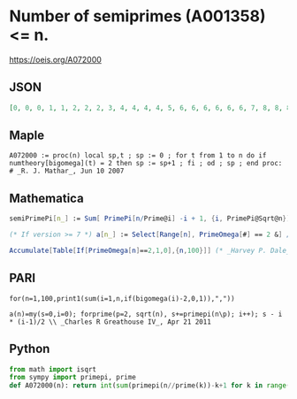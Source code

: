# Number of semiprimes \(A001358\) <\= n\.
https://oeis.org/A072000
## JSON
```JSON
[0, 0, 0, 1, 1, 2, 2, 2, 3, 4, 4, 4, 4, 5, 6, 6, 6, 6, 6, 6, 7, 8, 8, 8, 9, 10, 10, 10, 10, 10, 10, 10, 11, 12, 13, 13, 13, 14, 15, 15, 15, 15, 15, 15, 15, 16, 16, 16, 17, 17, 18, 18, 18, 18, 19, 19, 20, 21, 21, 21, 21, 22, 22, 22, 23, 23, 23, 23, 24, 24, 24, 24, 24, 25, 25, 25, 26]
```
## Maple
```Maple
A072000 := proc(n) local sp,t ; sp := 0 ; for t from 1 to n do if numtheory[bigomega](t) = 2 then sp := sp+1 ; fi ; od ; sp ; end proc: # _R. J. Mathar_, Jun 10 2007
```
## Mathematica
```Mathematica
semiPrimePi[n_] := Sum[ PrimePi[n/Prime@i] -i + 1, {i, PrimePi@Sqrt@n}]; Array[semiPrimePi, 78] (* _Robert G. Wilson v_, Jan 03 2006 *)
```
```Mathematica
(* If version >= 7 *) a[n_] := Select[Range[n], PrimeOmega[#] == 2 &] // Length; Table[a[n], {n, 1, 77}] (* _Jean-François Alcover_, Jun 29 2013 *)
```
```Mathematica
Accumulate[Table[If[PrimeOmega[n]==2,1,0],{n,100}]] (* _Harvey P. Dale_, Jun 14 2014 *)
```
## PARI
```PARI
for(n=1,100,print1(sum(i=1,n,if(bigomega(i)-2,0,1)),","))
```
```PARI
a(n)=my(s=0,i=0); forprime(p=2, sqrt(n), s+=primepi(n\p); i++); s - i * (i-1)/2 \\ _Charles R Greathouse IV_, Apr 21 2011
```
## Python
```Python
from math import isqrt
from sympy import primepi, prime
def A072000(n): return int(sum(primepi(n//prime(k))-k+1 for k in range(1,primepi(isqrt(n))+1))) # _Chai Wah Wu_, Jul 23 2024
```

